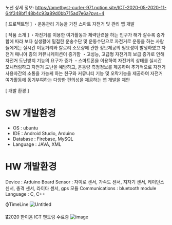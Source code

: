 노션 상세 정보: https://amethyst-curler-97f.notion.site/ICT-2020-05-2020-11-64f348bf148b4c93a89d0bb715ad7e6a?pvs=4

[ 프로젝트명 ]
・운동관리 기능을 가진 스마트 자전거 및 관리 앱 개발

[ 작품 소개 ]
・자전거를 이용한 여가활동과 체력단련을 하는 인구가 해가 갈수록 증가함에 따라 보다 실생활에 밀접한 운송수단 및 운동수단으로 자전거로 운동을 하는 사람들에게는 실시간 이동거리와 칼로리 소모량에 관한 정보제공의 필요성이 발생하였고 자전거 매니아 층의 커뮤니케이션이 증가함
・고성능, 고급형 자전거의 보급 증가로 인해 자전거 도난방지 기능의 요구가 증가
・스마트폰을 이용하여 자전거의 상태를 실시간 모니터링하고 자전거 도난을 예방하고, 운동량 측정정보를 제공하며 추가적으로 자전거 사용자간의 소통을 가능케 하는 친구와 커뮤니티 기능 및 오락기능을 제공하여 자전거 여가활동에 동기부여하는 다양한 편의성을 제공하는 앱 개발을 제안

[ 개발 환경 ]
# SW 개발환경 
- OS : ubuntu
- IDE : Android Studio, Arduino
- Database : Firebase, MySQL
- Language : JAVA, XML

# HW 개발환경
Device : Arduino Board
Sensor : 자이로 센서, 가속도 센서, 지자기 센서, 케이던스 센서, 충격 센서, 라이다 센서, gps 모듈
Communications : bluetooth module
Language : C, C++

⌚TimeLine
![Untitled](https://prod-files-secure.s3.us-west-2.amazonaws.com/24a7e161-87c3-4d7b-a830-c57b186a1e43/ef5c2380-4673-4648-a84f-dd48d14c42a1/Untitled.png)

🎖️2020 한이음 ICT 멘토링 수료증
![image](https://github.com/Nam-I/2020_SmartBicycle/assets/71905358/c737b1ac-27ec-4892-b573-0d8cb34be028)

